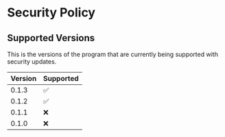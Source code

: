 # Security Policy

## Supported Versions

This is the versions of the program that are
currently being supported with security updates.

| Version | Supported          |
| ------- | ------------------ |
| 0.1.3   | :white_check_mark: |
| 0.1.2   | :white_check_mark:              |
| 0.1.1   | :x:   |
| 0.1.0   | :x:   |


<!-- ## Reporting a Vulnerability

Use this section to tell people how to report a vulnerability.

Tell them where to go, how often they can expect to get an update on a
reported vulnerability, what to expect if the vulnerability is accepted or
declined, etc. -->
